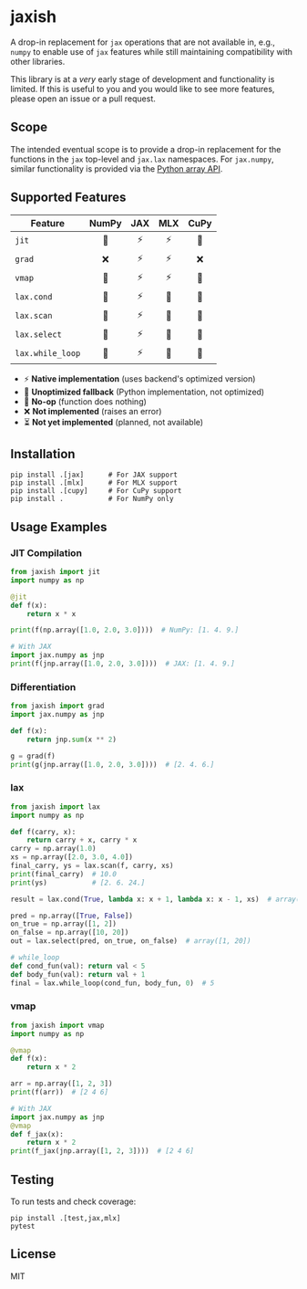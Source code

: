 # jaxish

A drop-in replacement for `jax` operations that are not available in, e.g., `numpy` to enable use of `jax` features while still maintaining compatibility with other libraries.

This library is at a _very_ early stage of development and functionality is limited.
If this is useful to you and you would like to see more features, please open an issue or a pull request.

## Scope

The intended eventual scope is to provide a drop-in replacement for the functions in the `jax` top-level and `jax.lax` namespaces.
For `jax.numpy`, similar functionality is provided via the [Python array API](https://data-apis.org/array-api-compat/).

## Supported Features

| Feature     | NumPy | JAX | MLX | CuPy |
|-------------|:-----:|:---:|:---:|:----:|
| `jit`       | 🚫    | ⚡   | ⚡   | 🚫   |
| `grad`      | ❌    | ⚡   | ⚡   | ❌   |
| `vmap`      | 🐢    | ⚡   | ⚡   | 🐢   |
| `lax.cond`       | 🐢    | ⚡   | 🐢   | 🐢   |
| `lax.scan`       | 🐢    | ⚡   | 🐢   | 🐢   |
| `lax.select`     | 🐢    | ⚡   | 🐢   | 🐢   |
| `lax.while_loop` | 🐢    | ⚡   | 🐢   | 🐢   |

- ⚡ **Native implementation** (uses backend's optimized version)
- 🐢 **Unoptimized fallback** (Python implementation, not optimized)
- 🚫 **No-op** (function does nothing)
- ❌ **Not implemented** (raises an error)
- ⏳ **Not yet implemented** (planned, not available)

## Installation

```console
pip install .[jax]      # For JAX support
pip install .[mlx]      # For MLX support
pip install .[cupy]     # For CuPy support
pip install .           # For NumPy only
```

## Usage Examples

### JIT Compilation
```python
from jaxish import jit
import numpy as np

@jit
def f(x):
    return x * x

print(f(np.array([1.0, 2.0, 3.0])))  # NumPy: [1. 4. 9.]

# With JAX
import jax.numpy as jnp
print(f(jnp.array([1.0, 2.0, 3.0])))  # JAX: [1. 4. 9.]
```

### Differentiation
```python
from jaxish import grad
import jax.numpy as jnp

def f(x):
    return jnp.sum(x ** 2)

g = grad(f)
print(g(jnp.array([1.0, 2.0, 3.0])))  # [2. 4. 6.]
```

### lax
```python
from jaxish import lax
import numpy as np

def f(carry, x):
    return carry + x, carry * x
carry = np.array(1.0)
xs = np.array([2.0, 3.0, 4.0])
final_carry, ys = lax.scan(f, carry, xs)
print(final_carry)  # 10.0
print(ys)           # [2. 6. 24.]

result = lax.cond(True, lambda x: x + 1, lambda x: x - 1, xs)  # array([3., 4., 5.])

pred = np.array([True, False])
on_true = np.array([1, 2])
on_false = np.array([10, 20])
out = lax.select(pred, on_true, on_false)  # array([1, 20])

# while_loop
def cond_fun(val): return val < 5
def body_fun(val): return val + 1
final = lax.while_loop(cond_fun, body_fun, 0)  # 5
```

### vmap
```python
from jaxish import vmap
import numpy as np

@vmap
def f(x):
    return x * 2

arr = np.array([1, 2, 3])
print(f(arr))  # [2 4 6]

# With JAX
import jax.numpy as jnp
@vmap
def f_jax(x):
    return x * 2
print(f_jax(jnp.array([1, 2, 3])))  # [2 4 6]
```

## Testing

To run tests and check coverage:

```fish
pip install .[test,jax,mlx]
pytest
```

## License

MIT

